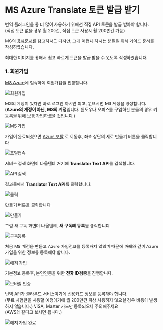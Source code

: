 # MS Azure Translate 토큰 발급 받기

번역 플러그인을 좀 더 많이 사용하기 위해선 직접 API 토큰을 발급 받아야 합니다.  
(직접 토큰 없을 경우 월 200건, 직접 토큰 사용시 월 200만건 가능)  
  
MS의 [공식문서](http://docs.microsofttranslator.com/text-translate.html)를 참고하셔도 되지만, 그게 어렵다 하시는 분들을 위해 가이드 문서를 작성하였습니다.  

최대한 이미지를 통해서 쉽고 빠르게 토큰을 발급 받을 수 있도록 작성하였습니다.  

### 1. 회원가입

[MS Azure](https://azure.microsoft.com/ko-kr/)에 접속하여 회원가입을 진행합니다.  

![회원가입](./images/토큰발급1.png)

MS의 계정이 있다면 바로 로그인 하시면 되고, 없으시면 MS 계정을 생성합니다.  
(**Azure의 계정이 아닌, MS의 계정**입니다. 윈도우나 오피스를 구입하신 분들의 경우 키 등록을 위해 보통 가입하셨을 것입니다.)

![MS 가입](./images/토큰발급2.png)

가입이 완료되셨으면 [Azure 포탈](https://portal.azure.com) 로 이동후, 좌측 상단의 새로 만들기 버튼을 클릭합니다.  

![포탈접속](./images/토큰발급3.png)

서비스 검색 화면이 나올텐데 거기에 **Translator Text API**를 검색합니다.

![API 검색](./images/토큰발급4.png)

결과물에서 **Translator Text API**를 클릭합니다.

![클릭](./images/토큰발급5.png)

만들기 버튼을 클릭합니다.

![만들기](./images/토큰발급6.png)

그럼 새 구독 화면이 나올텐데, **새 구독에 등록**을 클릭합니다.

![구독등록](./images/토큰발급7.png)

처음 MS 계정을 만들고 Azure 가입정보를 등록하지 않았기 때문에 아래와 같이 Azure 가입을 위한 정보를 등록해야 합니다.

![애져 가입](./images/토큰발급8.png)

기본정보 등록후, 본인인증을 위한 **전화 ID검증**을 진행합니다.

![모바일 인증](./images/토큰발급9.png)

번역 API가 클라우드 서비스이기에 신용카드 정보를 등록해야 합니다.  
(무료 체험판을 사용할 예정이기에 월 200만건 이상 사용하지 않으실 경우 비용이 발생하지 않습니다.)
VISA, Master 카드만 등록되오니 주의해주세요  
(AWS와 같다고 보시면 됩니다.)

![애져 가입 완료](./images/토큰발급10.png)
